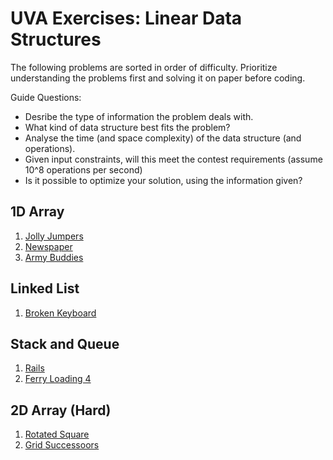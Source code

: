 # UVA Exercises: Linear Data Structures

The following problems are sorted in order of difficulty. Prioritize understanding the problems first and solving it on paper before coding.

Guide Questions:
- Desribe the type of information the problem deals with.
- What kind of data structure best fits the problem?
- Analyse the time (and space complexity) of the data structure (and operations).
- Given input constraints, will this meet the contest requirements (assume 10^8 operations per second)
- Is it possible to optimize your solution, using the information given?

## 1D Array
1. [Jolly Jumpers][jolly-jumpers]
2. [Newspaper][newspaper]
3. [Army Buddies][army-buddies]

## Linked List
1. [Broken Keyboard][broken-keyboard]

## Stack and Queue
1. [Rails][rails]
2. [Ferry Loading 4][ferry-loading-4]

## 2D Array (Hard)
1. [Rotated Square][rotated-square]
2. [Grid Successoors][grid-successors]

[jolly-jumpers]: https://onlinejudge.org/index.php?option=com_onlinejudge&Itemid=8&category=24&page=show_problem&problem=979
[newspaper]: https://onlinejudge.org/index.php?option=com_onlinejudge&Itemid=8&category=24&page=show_problem&problem=2315
[army-buddies]: https://onlinejudge.org/index.php?option=com_onlinejudge&Itemid=8&category=24&page=show_problem&problem=3778
[broken-keyboard]: https://onlinejudge.org/index.php?option=com_onlinejudge&Itemid=8&category=24&page=show_problem&problem=3139
[rails]: https://onlinejudge.org/index.php?option=com_onlinejudge&Itemid=8&category=24&page=show_problem&problem=455
[ferry-loading-4]: https://onlinejudge.org/index.php?option=com_onlinejudge&Itemid=8&category=24&page=show_problem&problem=1975
[rotated-square]: https://onlinejudge.org/index.php?option=com_onlinejudge&Itemid=8&category=24&page=show_problem&problem=1796
[grid-successors]: https://onlinejudge.org/index.php?option=com_onlinejudge&Itemid=8&category=24&page=show_problem&problem=2628